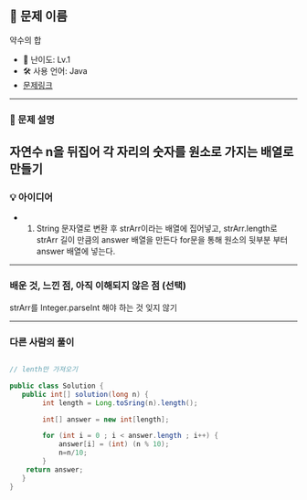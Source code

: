 ## 📘 문제 이름
약수의 합

- 🧩 난이도: Lv.1
- 🛠 사용 언어: Java
- [문제링크](https://school.programmers.co.kr/learn/courses/30/lessons/12932)

---

### 🧠 문제 설명
자연수 n을 뒤집어 각 자리의 숫자를 원소로 가지는 배열로 만들기
---

### 💡 아이디어
- 1. String 문자열로 변환 후 strArr이라는 배열에 집어넣고, strArr.length로 strArr 길이 만큼의 answer 배열을 만든다
for문을 통해 원소의 뒷부분 부터 answer 배열에 넣는다. 


---

### 배운 것, 느낀 점, 아직 이해되지 않은 점 (선택)
strArr를 Integer.parseInt 해야 하는 것 잊지 않기

---

### 다른 사람의 풀이

```java

// lenth만 가져오기 

public class Solution {
   public int[] solution(long n) {
        int length = Long.toSring(n).length();

        int[] answer = new int[length];

        for (int i = 0 ; i < answer.length ; i++) {
            answer[i] = (int) (n % 10);
            n=n/10;
        }
    return answer;
   }
}

```
